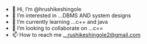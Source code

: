 - 👋 Hi, I’m @hrushikeshingole
- 👀 I’m interested in ...DBMS AND system designs
- 🌱 I’m currently learning ...c++ and java
- 💞️ I’m looking to collaborate on ...c==
- 📫 How to reach me ...rushikeshingole2@gmail.com

<!---
hrushikeshingole/hrushikeshingole is a ✨ special ✨ repository because its `README.md` (this file) appears on your GitHub profile.
You can click the Preview link to take a look at your changes.
--->
